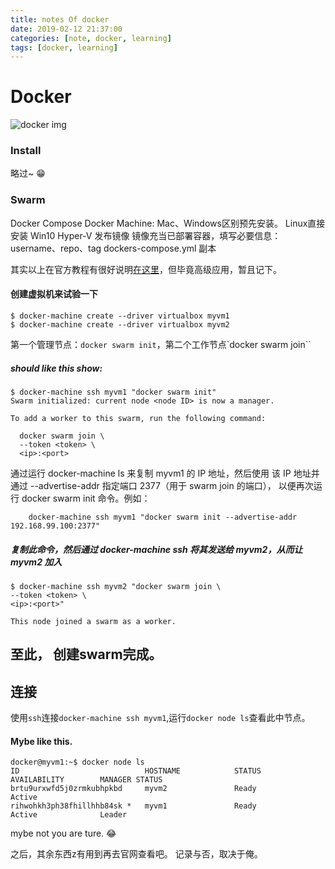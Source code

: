 ```yaml
---
title: notes Of docker
date: 2019-02-12 21:37:00
categories: [note, docker, learning]
tags: [docker, learning]
---
```


# Docker
![docker img](https://mma.prnewswire.com/media/776689/New_Docker_logo_Logo.jpg?p=facebook "docker")
### Install
略过~ 😁

### Swarm
Docker Compose 
Docker Machine: Mac、Windows区别预先安装。 Linux直接安装  Win10 Hyper-V
发布镜像
镜像充当已部署容器，填写必要信息：username、repo、tag
dockers-compose.yml 副本

其实以上在官方教程有很好说明[在这里](https://docs.docker-cn.com/get-started/part4/#%E5%85%88%E5%86%B3%E6%9D%A1%E4%BB%B6)，但毕竟高级应用，暂且记下。

#### 创建虚拟机来试验一下
```shell
$ docker-machine create --driver virtualbox myvm1
$ docker-machine create --driver virtualbox myvm2
```
第一个管理节点：`docker swarm init`，第二个工作节点`docker swarm join``

##### should like this show:
```
$ docker-machine ssh myvm1 "docker swarm init"
Swarm initialized: current node <node ID> is now a manager.

To add a worker to this swarm, run the following command:

  docker swarm join \
  --token <token> \
  <ip>:<port>
```
通过运行 docker-machine ls 来复制 myvm1 的 IP 地址，然后使用 该 IP 地址并通过 --advertise-addr 指定端口 2377（用于 swarm join 的端口）， 以便再次运行 docker swarm init 命令。例如：
```
    docker-machine ssh myvm1 "docker swarm init --advertise-addr 192.168.99.100:2377"
```
##### 复制此命令，然后通过 docker-machine ssh 将其发送给 myvm2，从而让 myvm2 加入
```
$ docker-machine ssh myvm2 "docker swarm join \
--token <token> \
<ip>:<port>"

This node joined a swarm as a worker.
```

## 至此， 创建swarm完成。

## 连接
使用`ssh`连接`docker-machine ssh myvm1`,运行`docker node ls`查看此中节点。

#### Mybe like this.
```
docker@myvm1:~$ docker node ls
ID                            HOSTNAME            STATUS              AVAILABILITY        MANAGER STATUS
brtu9urxwfd5j0zrmkubhpkbd     myvm2               Ready               Active              
rihwohkh3ph38fhillhhb84sk *   myvm1               Ready               Active              Leader
```
mybe not you are ture. 😂

之后，其余东西z有用到再去官网查看吧。 记录与否，取决于俺。
